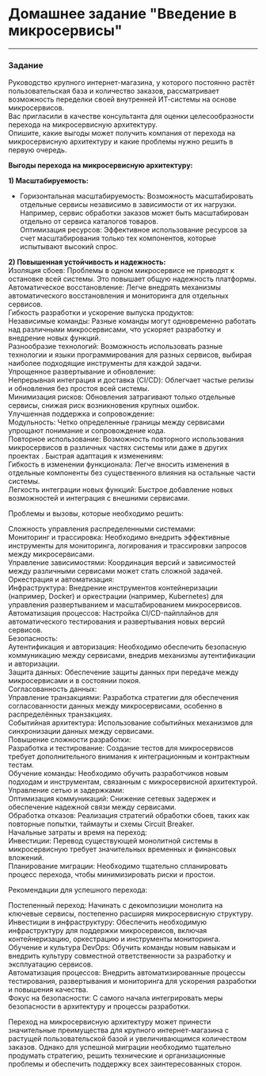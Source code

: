 # Домашнее задание "Введение в микросервисы"   

---

### Задание 

Руководство крупного интернет-магазина, у которого постоянно растёт пользовательская база и количество заказов, рассматривает возможность переделки своей внутренней ИТ-системы на основе микросервисов.  
Вас пригласили в качестве консультанта для оценки целесообразности перехода на микросервисную архитектуру.  
Опишите, какие выгоды может получить компания от перехода на микросервисную архитектуру и какие проблемы нужно решить в первую очередь.  


**Выгоды перехода на микросервисную архитектуру:**

**1) Масштабируемость:**

- Горизонтальная масштабируемость: Возможность масштабировать отдельные сервисы независимо в зависимости от их нагрузки. Например, сервис обработки заказов может быть масштабирован отдельно от сервиса каталогов товаров.  
Оптимизация ресурсов: Эффективное использование ресурсов за счет масштабирования только тех компонентов, которые испытывают высокий спрос.

**2) Повышенная устойчивость и надежность:**  
Изоляция сбоев: Проблемы в одном микросервисе не приводят к остановке всей системы. Это повышает общую надежность платформы.  
Автоматическое восстановление: Легче внедрять механизмы автоматического восстановления и мониторинга для отдельных сервисов.  
Гибкость разработки и ускорение выпуска продуктов:  
Независимые команды: Разные команды могут одновременно работать над различными микросервисами, что ускоряет разработку и внедрение новых функций.  
Разнообразие технологий: Возможность использовать разные технологии и языки программирования для разных сервисов, выбирая наиболее подходящие инструменты для каждой задачи.  
Упрощенное развертывание и обновление:  
Непрерывная интеграция и доставка (CI/CD): Облегчает частые релизы и обновления без простоя всей системы.  
Минимизация рисков: Обновления затрагивают только отдельные сервисы, снижая риск возникновения крупных ошибок.  
Улучшенная поддержка и сопровождение:  
Модульность: Четко определенные границы между сервисами упрощают понимание и сопровождение кода.  
Повторное использование: Возможность повторного использования микросервисов в различных частях системы или даже в других проектах  .
Быстрая адаптация к изменениям:  
Гибкость в изменении функционала: Легче вносить изменения в отдельные компоненты без существенного влияния на остальные части системы.  
Легкость интеграции новых функций: Быстрое добавление новых возможностей и интеграция с внешними сервисами.  

Проблемы и вызовы, которые необходимо решить:  

Сложность управления распределенными системами:  
Мониторинг и трассировка: Необходимо внедрить эффективные инструменты для мониторинга, логирования и трассировки запросов между микросервисами.  
Управление зависимостями: Координация версий и зависимостей между различными сервисами может стать сложной задачей.  
Оркестрация и автоматизация:  
Инфраструктура: Внедрение инструментов контейнеризации (например, Docker) и оркестрации (например, Kubernetes) для управления развертыванием и масштабированием микросервисов.  
Автоматизация процессов: Настройка CI/CD-пайплайнов для автоматического тестирования и развертывания новых версий сервисов.  
Безопасность:  
Аутентификация и авторизация: Необходимо обеспечить безопасную коммуникацию между сервисами, внедрив механизмы аутентификации и авторизации.  
Защита данных: Обеспечение защиты данных при передаче между микросервисами и в состоянии покоя.  
Согласованность данных:  
Управление транзакциями: Разработка стратегии для обеспечения согласованности данных между микросервисами, особенно в распределённых транзакциях.  
Событийная архитектура: Использование событийных механизмов для синхронизации данных между сервисами.    
Повышение сложности разработки:  
Разработка и тестирование: Создание тестов для микросервисов требует дополнительного внимания к интеграционным и контрактным тестам.  
Обучение команды: Необходимо обучить разработчиков новым подходам и инструментам, связанным с микросервисной архитектурой.  
Управление сетью и задержками:  
Оптимизация коммуникаций: Снижение сетевых задержек и обеспечение надежной связи между сервисами.  
Обработка отказов: Реализация стратегий обработки сбоев, таких как повторные попытки, таймауты и схемы Circuit Breaker.  
Начальные затраты и время на переход:  
Инвестиции: Перевод существующей монолитной системы в микросервисную требует значительных временных и финансовых вложений.  
Планирование миграции: Необходимо тщательно спланировать процесс перехода, чтобы минимизировать риски и простои.  

Рекомендации для успешного перехода:  

Постепенный переход: Начинать с декомпозиции монолита на ключевые сервисы, постепенно расширяя микросервисную структуру.  
Инвестиции в инфраструктуру: Обеспечить необходимую инфраструктуру для поддержки микросервисов, включая контейнеризацию, оркестрацию и инструменты мониторинга.  
Обучение и культура DevOps: Обучить команды новым навыкам и внедрить культуру совместной ответственности за разработку и эксплуатацию сервисов.  
Автоматизация процессов: Внедрить автоматизированные процессы тестирования, развертывания и мониторинга для ускорения разработки и повышения качества.  
Фокус на безопасности: С самого начала интегрировать меры безопасности в архитектуру и процессы разработки.  
  
Переход на микросервисную архитектуру может принести значительные преимущества для крупного интернет-магазина с растущей пользовательской базой и увеличивающимся количеством заказов. Однако для успешной миграции необходимо тщательно продумать стратегию, решить технические и организационные проблемы и обеспечить поддержку всех заинтересованных сторон.
